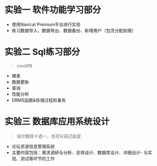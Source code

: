 # 实验一 软件功能学习部分
- 使用Navicat Premium平台进行实验
- 练习数据导入、数据导出、数据备份、新增用户（包含分配权限）


# 实验二 Sql练习部分
> covid19
- 建表
- 数据更新
- 查询
- 性能分析
- DBMS函数&存储过程和事务

# 实验三 数据库应用系统设计
> 设计题目十选一，也可以自己拟定
- 论坛资源信息管理系统
- 主要内容包括：需求调研与分析、总体设计、数据库设计、详细设计- 与实现、测试等环节的工作